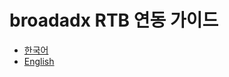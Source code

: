 # broadadx RTB 연동 가이드

* [한국어](#-broadadx-RTB-연동-가이드) </br>
* [English](#-broadadx-RTB-Integration-Guide)

